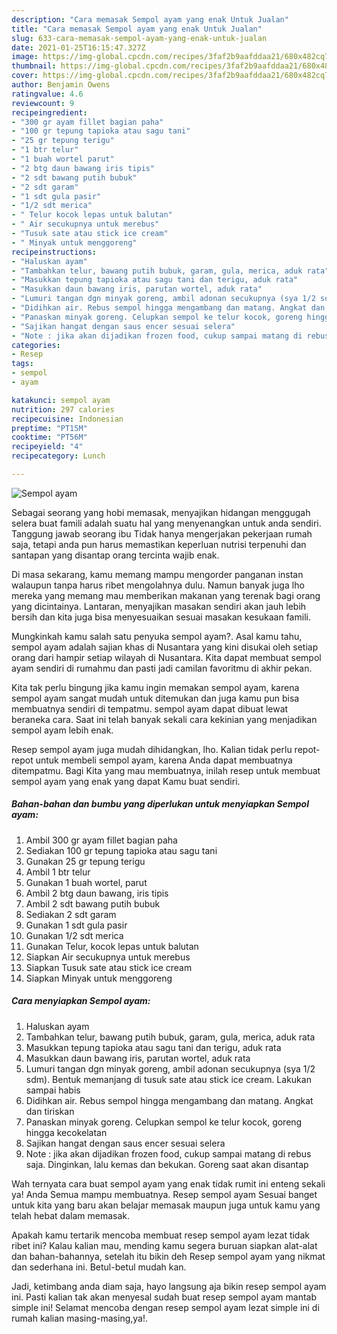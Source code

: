 ```yaml
---
description: "Cara memasak Sempol ayam yang enak Untuk Jualan"
title: "Cara memasak Sempol ayam yang enak Untuk Jualan"
slug: 633-cara-memasak-sempol-ayam-yang-enak-untuk-jualan
date: 2021-01-25T16:15:47.327Z
image: https://img-global.cpcdn.com/recipes/3faf2b9aafddaa21/680x482cq70/sempol-ayam-foto-resep-utama.jpg
thumbnail: https://img-global.cpcdn.com/recipes/3faf2b9aafddaa21/680x482cq70/sempol-ayam-foto-resep-utama.jpg
cover: https://img-global.cpcdn.com/recipes/3faf2b9aafddaa21/680x482cq70/sempol-ayam-foto-resep-utama.jpg
author: Benjamin Owens
ratingvalue: 4.6
reviewcount: 9
recipeingredient:
- "300 gr ayam fillet bagian paha"
- "100 gr tepung tapioka atau sagu tani"
- "25 gr tepung terigu"
- "1 btr telur"
- "1 buah wortel parut"
- "2 btg daun bawang iris tipis"
- "2 sdt bawang putih bubuk"
- "2 sdt garam"
- "1 sdt gula pasir"
- "1/2 sdt merica"
- " Telur kocok lepas untuk balutan"
- " Air secukupnya untuk merebus"
- "Tusuk sate atau stick ice cream"
- " Minyak untuk menggoreng"
recipeinstructions:
- "Haluskan ayam"
- "Tambahkan telur, bawang putih bubuk, garam, gula, merica, aduk rata"
- "Masukkan tepung tapioka atau sagu tani dan terigu, aduk rata"
- "Masukkan daun bawang iris, parutan wortel, aduk rata"
- "Lumuri tangan dgn minyak goreng, ambil adonan secukupnya (sya 1/2 sdm). Bentuk memanjang di tusuk sate atau stick ice cream. Lakukan sampai habis"
- "Didihkan air. Rebus sempol hingga mengambang dan matang. Angkat dan tiriskan"
- "Panaskan minyak goreng. Celupkan sempol ke telur kocok, goreng hingga kecokelatan"
- "Sajikan hangat dengan saus encer sesuai selera"
- "Note : jika akan dijadikan frozen food, cukup sampai matang di rebus saja. Dinginkan, lalu kemas dan bekukan. Goreng saat akan disantap"
categories:
- Resep
tags:
- sempol
- ayam

katakunci: sempol ayam 
nutrition: 297 calories
recipecuisine: Indonesian
preptime: "PT15M"
cooktime: "PT56M"
recipeyield: "4"
recipecategory: Lunch

---
```



![Sempol ayam](https://img-global.cpcdn.com/recipes/3faf2b9aafddaa21/680x482cq70/sempol-ayam-foto-resep-utama.jpg)

Sebagai seorang yang hobi memasak, menyajikan hidangan menggugah selera buat famili adalah suatu hal yang menyenangkan untuk anda sendiri. Tanggung jawab seorang ibu Tidak hanya mengerjakan pekerjaan rumah saja, tetapi anda pun harus memastikan keperluan nutrisi terpenuhi dan santapan yang disantap orang tercinta wajib enak.

Di masa  sekarang, kamu memang mampu mengorder panganan instan walaupun tanpa harus ribet mengolahnya dulu. Namun banyak juga lho mereka yang memang mau memberikan makanan yang terenak bagi orang yang dicintainya. Lantaran, menyajikan masakan sendiri akan jauh lebih bersih dan kita juga bisa menyesuaikan sesuai masakan kesukaan famili. 



Mungkinkah kamu salah satu penyuka sempol ayam?. Asal kamu tahu, sempol ayam adalah sajian khas di Nusantara yang kini disukai oleh setiap orang dari hampir setiap wilayah di Nusantara. Kita dapat membuat sempol ayam sendiri di rumahmu dan pasti jadi camilan favoritmu di akhir pekan.

Kita tak perlu bingung jika kamu ingin memakan sempol ayam, karena sempol ayam sangat mudah untuk ditemukan dan juga kamu pun bisa membuatnya sendiri di tempatmu. sempol ayam dapat dibuat lewat beraneka cara. Saat ini telah banyak sekali cara kekinian yang menjadikan sempol ayam lebih enak.

Resep sempol ayam juga mudah dihidangkan, lho. Kalian tidak perlu repot-repot untuk membeli sempol ayam, karena Anda dapat membuatnya ditempatmu. Bagi Kita yang mau membuatnya, inilah resep untuk membuat sempol ayam yang enak yang dapat Kamu buat sendiri.

<!--inarticleads1-->

##### Bahan-bahan dan bumbu yang diperlukan untuk menyiapkan Sempol ayam:

1. Ambil 300 gr ayam fillet bagian paha
1. Sediakan 100 gr tepung tapioka atau sagu tani
1. Gunakan 25 gr tepung terigu
1. Ambil 1 btr telur
1. Gunakan 1 buah wortel, parut
1. Ambil 2 btg daun bawang, iris tipis
1. Ambil 2 sdt bawang putih bubuk
1. Sediakan 2 sdt garam
1. Gunakan 1 sdt gula pasir
1. Gunakan 1/2 sdt merica
1. Gunakan  Telur, kocok lepas untuk balutan
1. Siapkan  Air secukupnya untuk merebus
1. Siapkan Tusuk sate atau stick ice cream
1. Siapkan  Minyak untuk menggoreng




<!--inarticleads2-->

##### Cara menyiapkan Sempol ayam:

1. Haluskan ayam
1. Tambahkan telur, bawang putih bubuk, garam, gula, merica, aduk rata
1. Masukkan tepung tapioka atau sagu tani dan terigu, aduk rata
1. Masukkan daun bawang iris, parutan wortel, aduk rata
1. Lumuri tangan dgn minyak goreng, ambil adonan secukupnya (sya 1/2 sdm). Bentuk memanjang di tusuk sate atau stick ice cream. Lakukan sampai habis
1. Didihkan air. Rebus sempol hingga mengambang dan matang. Angkat dan tiriskan
1. Panaskan minyak goreng. Celupkan sempol ke telur kocok, goreng hingga kecokelatan
1. Sajikan hangat dengan saus encer sesuai selera
1. Note : jika akan dijadikan frozen food, cukup sampai matang di rebus saja. Dinginkan, lalu kemas dan bekukan. Goreng saat akan disantap




Wah ternyata cara buat sempol ayam yang enak tidak rumit ini enteng sekali ya! Anda Semua mampu membuatnya. Resep sempol ayam Sesuai banget untuk kita yang baru akan belajar memasak maupun juga untuk kamu yang telah hebat dalam memasak.

Apakah kamu tertarik mencoba membuat resep sempol ayam lezat tidak ribet ini? Kalau kalian mau, mending kamu segera buruan siapkan alat-alat dan bahan-bahannya, setelah itu bikin deh Resep sempol ayam yang nikmat dan sederhana ini. Betul-betul mudah kan. 

Jadi, ketimbang anda diam saja, hayo langsung aja bikin resep sempol ayam ini. Pasti kalian tak akan menyesal sudah buat resep sempol ayam mantab simple ini! Selamat mencoba dengan resep sempol ayam lezat simple ini di rumah kalian masing-masing,ya!.

